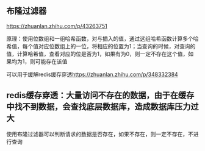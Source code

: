 ## 布隆过滤器
<https://zhuanlan.zhihu.com/p/43263751>


原理：使用位数组和一组哈希函数，对与插入的值，通过这组哈希函数计算多个哈希值，每个值对应位数组上的一位，将相应的位置为1；当查询的时候，对查询的值，计算哈希值，查看对应的位是否为1，如果有为0，则一定不存在这个值，如果均为1，则可能存在该值

可以用于缓解redis缓存穿透<https://zhuanlan.zhihu.com/p/348332384>
## redis缓存穿透：大量访问不存在的数据，由于在缓存中找不到数据，会查找底层数据库，造成数据库压力过大
使用布隆过滤器可以判断请求的数据是否存在，如果不存在，则一定不存在，不进行查询
